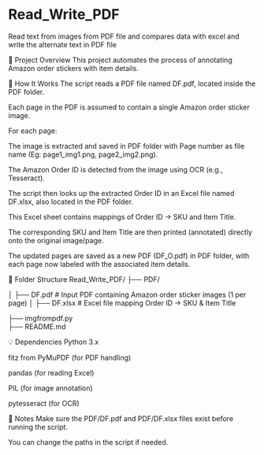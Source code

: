 # Read_Write_PDF
Read text from images from PDF file and compares data with excel and write the alternate text in PDF file

📝 Project Overview
This project automates the process of annotating Amazon order stickers with item details.

🔧 How It Works
The script reads a PDF file named DF.pdf, located inside the PDF folder.

Each page in the PDF is assumed to contain a single Amazon order sticker image.

For each page:

The image is extracted and saved in PDF folder with Page number as file name (Eg: page1_img1.png, page2_img2.png).

The Amazon Order ID is detected from the image using OCR (e.g., Tesseract).

The script then looks up the extracted Order ID in an Excel file named DF.xlsx, also located in the PDF folder.

This Excel sheet contains mappings of Order ID → SKU and Item Title.

The corresponding SKU and Item Title are then printed (annotated) directly onto the original image/page.

The updated pages are saved as a new PDF (DF_O.pdf) in PDF folder, with each page now labeled with the associated item details.

📂 Folder Structure
Read_Write_PDF/
├── PDF/

│   ├── DF.pdf        # Input PDF containing Amazon order sticker images (1 per page)
│   ├── DF.xlsx       # Excel file mapping Order ID → SKU & Item Title

├── imgfrompdf.py   
├── README.md       

💡 Dependencies
Python 3.x

fitz from PyMuPDF (for PDF handling)

pandas (for reading Excel)

PIL (for image annotation)

pytesseract (for OCR)

📌 Notes
Make sure the PDF/DF.pdf and PDF/DF.xlsx files exist before running the script.

You can change the paths in the script if needed.
